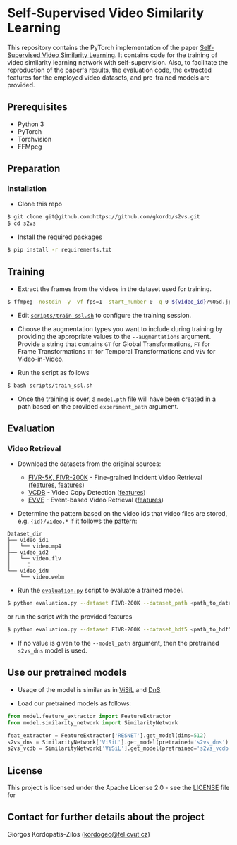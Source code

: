 # Self-Supervised Video Similarity Learning
This repository contains the PyTorch implementation of the paper
[Self-Supervised Video Similarity Learning](https://arxiv.org/abs/2304.03378).
It contains code for the training of video similarity learning network with self-supervision. 
Also, to facilitate the reproduction of the paper's results, the evaluation code, the extracted features for the 
employed video datasets, and pre-trained models are provided.

## Prerequisites
* Python 3
* PyTorch
* Torchvision
* FFMpeg

## Preparation

### Installation

* Clone this repo
```bash
$ git clone git@github.com:https://github.com/gkordo/s2vs.git
$ cd s2vs
```

* Install the required packages
```bash
$ pip install -r requirements.txt
```


## Training

* Extract the frames from the videos in the dataset used for training.
```bash
$ ffmpeg -nostdin -y -vf fps=1 -start_number 0 -q 0 ${video_id}/%05d.jpg -i <path_to_video>
```

* Edit [`scripts/train_ssl.sh`](scripts/train_ssl.sh) to configure the training session.

* Choose the augmentation types you want to include during training by providing the appropriate values to the 
`--augmentations` argument. Provide a string that contains `GT` for Global Transformations, `FT` for Frame Transformations
`TT` for Temporal Transformations and `ViV` for Video-in-Video.

* Run the script as follows
```bash
$ bash scripts/train_ssl.sh
```

* Once the training is over, a `model.pth` file will have been created in a path based on the provided `experiment_path` argument.

## Evaluation

### Video Retrieval
* Download the datasets from the original sources:
    * [FIVR-5K, FIVR-200K](https://ndd.iti.gr/fivr/) - Fine-grained Incident Video Retrieval ([features](https://mever.iti.gr/s2vs/features/fivr_5k.hdf5), [features](https://mever.iti.gr/s2vs/features/fivr_200k.hdf5))
    * [VCDB](https://fvl.fudan.edu.cn/dataset/vcdb/list.htm) - Video Copy Detection ([features](https://mever.iti.gr/s2vs/features/vcdb.hdf5))
    * [EVVE](http://pascal.inrialpes.fr/data/evve/) - Event-based Video Retrieval ([features](https://mever.iti.gr/s2vs/features/evve.hdf5))

* Determine the pattern based on the video ids that video files are stored, e.g. `{id}/video.*` if it follows the pattern:
```
Dataset_dir
├── video_id1
│   └── video.mp4
├── video_id2
│   └── video.flv
│     ⋮
└── video_idN
    └── video.webm
```

* Run the [`evaluation.py`](evaluation.py) script to evaluate a trained model.
```bash
$ python evaluation.py --dataset FIVR-200K --dataset_path <path_to_dataset> --pattern '{id}/video.*' --model_path <path_to_model>
```
or run the script with the provided features
```bash
$ python evaluation.py --dataset FIVR-200K --dataset_hdf5 <path_to_hdf5> --model_path <path_to_model>
```

* If no value is given to the `--model_path` argument, then the pretrained `s2vs_dns` model is used.

## Use our pretrained models
* Usage of the model is similar as in [ViSiL](https://github.com/MKLab-ITI/visil/tree/pytorch#use-visil-in-your-python-code) and [DnS](https://github.com/mever-team/distill-and-select#use-our-pretrained-models)

* Load our pretrained models as follows:
```python
from model.feature_extractor import FeatureExtractor
from model.similarity_network import SimilarityNetwork

feat_extractor = FeatureExtractor['RESNET'].get_model(dims=512)
s2vs_dns = SimilarityNetwork['ViSiL'].get_model(pretrained='s2vs_dns')
s2vs_vcdb = SimilarityNetwork['ViSiL'].get_model(pretrained='s2vs_vcdb')
```

## License
This project is licensed under the Apache License 2.0 - see the [LICENSE](LICENSE) file for 


## Contact for further details about the project
Giorgos Kordopatis-Zilos (kordogeo@fel.cvut.cz)
